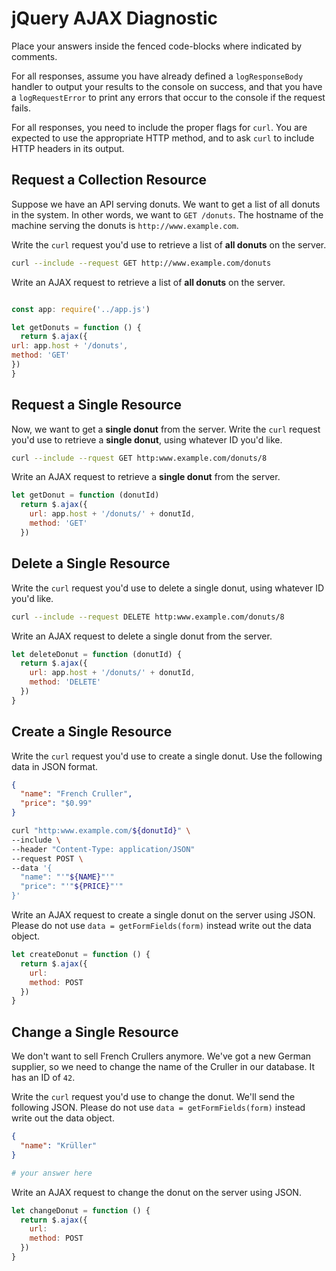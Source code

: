 # jQuery AJAX Diagnostic

Place your answers inside the fenced code-blocks where indicated by comments.

For all responses,  assume you have already defined a `logResponseBody` handler
to output your results to the console on success, and that you have a
`logRequestError` to print any errors that occur to the console if the request
fails.

For all responses, you need to include the proper flags for `curl`. You are
expected to use the appropriate HTTP method, and to ask `curl` to include HTTP
headers in its output.

## Request a Collection Resource

Suppose we have an API serving donuts. We want to get a list of all donuts in
the system. In other words, we want to `GET /donuts`. The hostname of the
machine serving the donuts is `http://www.example.com`.

Write the `curl` request you'd use to retrieve a list of **all donuts** on the
server.

```sh
curl --include --request GET http://www.example.com/donuts
```

Write an AJAX request to retrieve a list of **all donuts** on the server.

```js

const app: require('../app.js')

let getDonuts = function () {
  return $.ajax({
url: app.host + '/donuts',
method: 'GET'
})
}
```

## Request a Single Resource

Now, we want to get a **single donut** from the server. Write the `curl` request
you'd use to retrieve a **single donut**, using whatever ID you'd like.

```sh
curl --include --rquest GET http:www.example.com/donuts/8
```

Write an AJAX request to retrieve a **single donut** from the server.

```js
let getDonut = function (donutId)
  return $.ajax({
    url: app.host + '/donuts/' + donutId,
    method: 'GET'
  })
```

## Delete a Single Resource

Write the `curl` request you'd use to delete a single donut, using whatever
ID you'd like.

```sh
curl --include --request DELETE http:www.example.com/donuts/8
```

Write an AJAX request to delete a single donut from the server.

```js
let deleteDonut = function (donutId) {
  return $.ajax({
    url: app.host + '/donuts/' + donutId,
    method: 'DELETE'
  })
}
```

## Create a Single Resource

Write the `curl` request you'd use to create a single donut. Use the following
data in JSON format.

```json
{
  "name": "French Cruller",
  "price": "$0.99"
}
```

```sh
curl "http:www.example.com/${donutId}" \
--include \
--header "Content-Type: application/JSON"
--request POST \
--data '{
  "name": "'"${NAME}"'"
  "price": "'"${PRICE}"'"
}'
```

Write an AJAX request to create a single donut on the server using JSON. Please
do not use `data = getFormFields(form)` instead write out the data object.

```js
let createDonut = function () {
  return $.ajax({
    url:
    method: POST
  })
}
```

## Change a Single Resource

We don't want to sell French Crullers anymore. We've got a new German supplier,
so we need to change the name of the Cruller in our database. It has an ID of
`42`.

Write the `curl` request you'd use to change the donut. We'll send the following
JSON. Please do not use `data = getFormFields(form)` instead write out the data
object.

```json
{
  "name": "Krüller"
}
```

```sh
# your answer here
```

Write an AJAX request to change the donut on the server using JSON.

```js
let changeDonut = function () {
  return $.ajax({
    url:
    method: POST
  })
}
```
